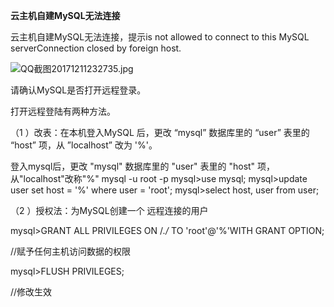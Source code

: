 **云主机自建MySQL无法连接**

云主机自建MySQL无法连接，提示is not allowed to connect to this MySQL serverConnection closed by foreign host.

![QQ截图20171211232735.jpg](https://img1.jcloudcs.com/cms/02649b29-c384-4999-b1cc-9d853abad66220171211233832.jpg)

请确认MySQL是否打开远程登录。

打开远程登陆有两种方法。

（1 ）改表：在本机登入MySQL 后，更改 “mysql” 数据库里的 “user” 表里的 “host” 项，从 ”localhost” 改为 '%'。

登入mysql后，更改 "mysql" 数据库里的 "user" 表里的 "host" 项，从"localhost"改称"%"
mysql -u root -p
mysql>use mysql;
mysql>update user set host = '%' where user = 'root';
mysql>select host, user from user;

（2 ）授权法：为MySQL创建一个 远程连接的用户

mysql>GRANT ALL PRIVILEGES ON /*./* TO 'root'@'%'WITH GRANT OPTION;

//赋予任何主机访问数据的权限

mysql>FLUSH PRIVILEGES;

//修改生效